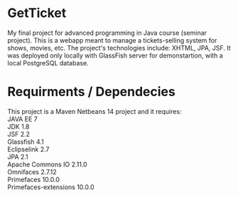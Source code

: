 # GetTicket
My final project for advanced programming in Java course (seminar project). This is a webapp meant to manage a tickets-selling system for shows, movies, etc. The project's technologies include: XHTML, JPA, JSF. It was deployed only locally with GlassFish server for demonstartion, with a local PostgreSQL database.

# Requirments / Dependecies
This project is a Maven Netbeans 14 project and it requires: <br/>
JAVA EE 7 <br/>
JDK 1.8 <br/>
JSF 2.2 <br/>
Glassfish 4.1 <br/>
Eclipselink 2.7 <br/>
JPA 2.1 <br/>
Apache Commons IO 2.11.0 <br/>
Omnifaces 2.7.12 <br/>
Primefaces 10.0.0 <br/>
Primefaces-extensions 10.0.0 <br/>



